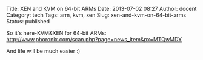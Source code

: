 Title: XEN and KVM on 64-bit ARMs
Date: 2013-07-02 08:27
Author: docent
Category: tech
Tags: arm, kvm, xen
Slug: xen-and-kvm-on-64-bit-arms
Status: published

So it's here-KVM&XEN for 64-bit ARMs:
<http://www.phoronix.com/scan.php?page=news_item&px=MTQwMDY>

And life will be much easier :)
